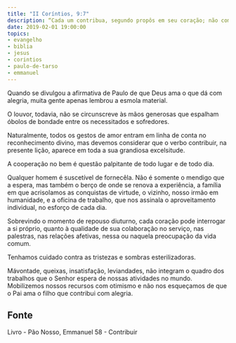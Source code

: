 ```yaml
---
title: "II Coríntios, 9:7"
description: “Cada um contribua, segundo propôs em seu coração; não com tristeza ou por necessidade, porque Deus ama o que dá com alegria.” - Paulo
date: 2019-02-01 19:00:00
topics: 
- evangelho
- biblia
- jesus
- corintios
- paulo-de-tarso
- emmanuel
---
```


Quando se divulgou a afirmativa de Paulo de que Deus ama o que dá com
alegria, muita gente apenas lembrou a esmola material.

O louvor, todavia, não se circunscreve às mãos generosas que espalham
óbolos de bondade entre os necessitados e sofredores.

Naturalmente, todos os gestos de amor entram em linha de conta no
reconhecimento divino, mas devemos considerar que o verbo contribuir, na presente
lição, aparece em toda a sua grandiosa excelsitude.

A cooperação no bem é questão palpitante de todo lugar e de todo dia.

Qualquer homem é suscetível de fornecê­la. Não é somente o mendigo que a espera,
mas também o berço de onde se renova a experiência, a família em que acrisolamos
as conquistas de virtude, o vizinho, nosso irmão em humanidade, e a oficina de
trabalho, que nos assinala o aproveitamento individual, no esforço de cada dia.

Sobrevindo o momento de repouso diuturno, cada coração pode interrogar a
si próprio, quanto à qualidade de sua colaboração no serviço, nas palestras, nas
relações afetivas, nessa ou naquela preocupação da vida comum.

Tenhamos cuidado contra as tristezas e sombras esterilizadoras.

Má­vontade, queixas, insatisfação, leviandades, não integram o quadro dos
trabalhos que o Senhor espera de nossas atividades no mundo. Mobilizemos nossos
recursos com otimismo e não nos esqueçamos de que o Pai ama o filho que contribui
com alegria.



## Fonte
Livro - Pão Nosso, Emmanuel
58 - Contribuir
